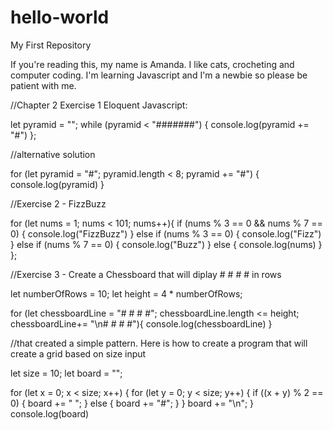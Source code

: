 # hello-world
My First Repository

If you're reading this, my name is Amanda. I like cats, crocheting and computer coding.
I'm learning Javascript and I'm a newbie so please be patient with me. 

//Chapter 2 Exercise 1 Eloquent Javascript:

let pyramid = "";
while (pyramid < "#######") {
console.log(pyramid += "#")
};

//alternative solution

for (let pyramid = "#"; pyramid.length < 8; pyramid += "#") {
console.log(pyramid)
}

//Exercise 2 - FizzBuzz

for (let nums = 1; nums < 101; nums++){
if (nums % 3 == 0 && nums % 7 == 0) {
console.log("FizzBuzz")
} else if (nums % 3 == 0) {
console.log("Fizz") 
} else if (nums % 7 == 0) {
console.log("Buzz")
} else {
console.log(nums)
}
};

//Exercise 3 - Create a Chessboard that will diplay # # # # in rows

let numberOfRows = 10;
let height = 4 * numberOfRows;

for (let chessboardLine = "# # # #"; chessboardLine.length <= height; chessboardLine+= "\n# # # #"){
  console.log(chessboardLine)
}

//that created a simple pattern. Here is how to create a program that will create a grid based on size input

let size = 10;
let board = "";

for (let x = 0; x < size; x++) {
for (let y = 0; y < size; y++) {
if ((x + y) % 2 == 0) {
  board += " ";
} else {
  board += "#";
}
}
board += "\n";
}
console.log(board)
